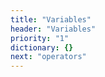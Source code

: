 ```yaml
---
title: "Variables"
header: "Variables"
priority: "1"
dictionary: {}
next: "operators"
---
```

